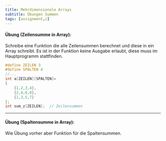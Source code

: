 ```yaml
---
title: Mehrdimensionale Arrays
subtitle: Übungen Summen
tags: [assignment,c]
---
```


#### **Übung (Zeilensumme in Array):**

Schreibe eine Funktion die alle Zeilensummen berechnet und diese in ein Array schreibt.
Es ist in der Funktion keine Ausgabe erlaubt, diese muss im Hauptprogramm stattfinden.

```c
#define ZEILEN 3
#define SPALTEN 4
//...
int a[ZEILEN][SPALTEN]=
{
	{1,2,3,4},
	{2,4,6,8},
	{1,3,5,7}
};
int sum_z[ZEILEN];	// Zeilensummen 
```


---

#### **Übung (Spaltensumme in Array):**

Wie Übung vorher aber Funktion für die Spaltensummen.

